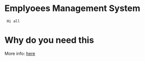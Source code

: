 # Emplyoees Management System
     Hi all
# Why do you need this
More info: [here](www.google.com)

